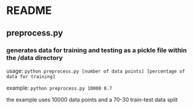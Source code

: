 # README

## preprocess.py

### generates data for training and testing as a pickle file within the /data directory

usage: `python preprocess.py [number of data points] [percentage of data for training]`

example: `python preprocess.py 10000 0.7`

the example uses 10000 data points and a 70-30 train-test data split
